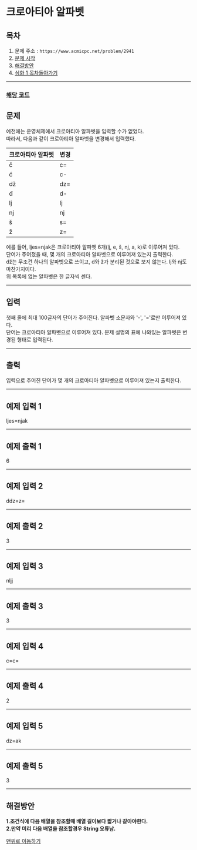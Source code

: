 # 크로아티아 알파벳

## 목차

1. 문제 주소 : `https://www.acmicpc.net/problem/2941`
2. [문제 시작](#문제)
3. [해결방안](#해결방안)
4. [심화 1 목차돌아가기](../README.md)
___

### [해당 코드](./크로아티아알파벳.java)

## 문제
예전에는 운영체제에서 크로아티아 알파벳을 입력할 수가 없었다.<br>
따라서, 다음과 같이 크로아티아 알파벳을 변경해서 입력했다.

| 크로아티아 알파벳 | 변경  |
|------------|-----|
|   č       | c=  |
| ć         | c-  |
| dž       | dz= |
| đ         | d-  |
| lj        | lj  |
| nj         | nj  |
| š        | s=  |
| ž         | z=  |


예를 들어, ljes=njak은 크로아티아 알파벳 6개(lj, e, š, nj, a, k)로 이루어져 있다.<br>
단어가 주어졌을 때, 몇 개의 크로아티아 알파벳으로 이루어져 있는지 출력한다.<br>
dž는 무조건 하나의 알파벳으로 쓰이고, d와 ž가 분리된 것으로 보지 않는다. lj와 nj도 마찬가지이다.<br>
위 목록에 없는 알파벳은 한 글자씩 센다.
___
## 입력

첫째 줄에 최대 100글자의 단어가 주어진다. 알파벳 소문자와 '-', '='로만 이루어져 있다.<br>
단어는 크로아티아 알파벳으로 이루어져 있다. 문제 설명의 표에 나와있는 알파벳은 변경된 형태로 입력된다.
___
## 출력

입력으로 주어진 단어가 몇 개의 크로아티아 알파벳으로 이루어져 있는지 출력한다.
___

## 예제 입력 1
ljes=njak

---
## 예제 출력 1
6

---

## 예제 입력 2
ddz=z=

------
## 예제 출력 2
3

---
## 예제 입력 3
nljj

---

## 예제 출력 3
3

---
## 예제 입력 4
c=c=

---
## 예제 출력 4

2

---
## 예제 입력 5
dz=ak

---
## 예제 출력 5
3

---

## 해결방안
**1.조건식에 다음 배열을 참조할때 배열 길이보다 짧거나 같아야한다.** <br>
**2.만약 미리 다음 배열을 참조할경우 String 오류남.** <br>

[맨위로 이동하기](#새싹)